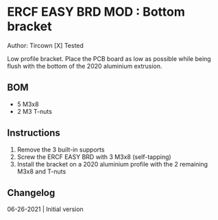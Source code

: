 # ERCF EASY BRD MOD : Bottom bracket
Author: Tircown
[X] Tested

Low profile bracket.
Place the PCB board as low as possible while being flush with the bottom of the 2020 aluminium extrusion.

## BOM
- 5 M3x8
- 2 M3 T-nuts

## Instructions
1. Remove the 3 built-in supports
2. Screw the ERCF EASY BRD with 3 M3x8 (self-tapping)
3. Install the bracket on a 2020 aluminium profile with the 2 remaining M3x8 and T-nuts

## Changelog
06-26-2021 | Initial version
